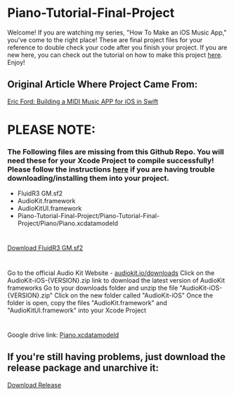 # Piano-Tutorial-Final-Project

Welcome! If you are watching my series, "How To Make an iOS Music App," you've come to the right place! These are final project files for your reference to double check your code after you finish your project. If you are new here, you can check out the tutorial on how to make this project [here](https://www.youtube.com/watch?v=pTXaDtUd0Ng&list=PLP_uFyK0Gvs1_htfFDMoyBqTQ43t23c7I). Enjoy!

## Original Article Where Project Came From:
[Eric Ford: Building a MIDI Music APP for iOS in Swift](https://blog.codeship.com/building-a-midi-music-app-for-ios-in-swift/)

# PLEASE NOTE:
### The Following files are missing from this Github Repo. You will need these for your Xcode Project to compile successfully! Please follow the instructions [here]() if you are having trouble downloading/installing them into your project.
- FluidR3 GM.sf2
- AudioKit.framework
- AudioKitUI.framework
- Piano-Tutorial-Final-Project/Piano-Tutorial-Final-Project/Piano/Piano.xcdatamodeld

#
[Download FluidR3 GM.sf2](https://github.com/urish/cinto/blob/master/media/FluidR3%20GM.sf2)
#
Go to the official Audio Kit Website - [audiokit.io/downloads](https://audiokit.io/downloads)
Click on the AudioKit-iOS-{VERSION}.zip link to download the latest version of AudioKit frameworks
Go to your downloads folder and unzip the file "AudioKit-iOS-{VERSION}.zip"
Click on the new folder called "AudioKit-iOS"
Once the folder is open, copy the files "AudioKit.framework" and "AudioKitUI.framework" into your Xcode Project
#
Google drive link: [Piano.xcdatamodeld](https://drive.google.com/drive/folders/1k3-g6rdvIhefN4EDY7h62u9wRpIjvFYE?usp=sharing)

## If you're still having problems, just download the release package and unarchive it:
[Download Release](https://github.com/emurray2/Piano-Tutorial-Final-Project/releases/download/1.0/Piano-Tutorial-Final-Project.cpgz)

